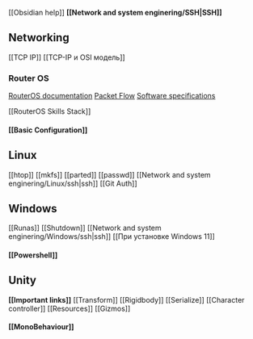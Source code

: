 [[Obsidian help]]
**[[Network and system enginering/SSH|SSH]]**
## Networking
[[TCP IP]]
[[TCP-IP и OSI модель]]
### Router OS
[RouterOS documentation](https://help.mikrotik.com/docs/spaces/ROS/pages/328059/RouterOS)
[Packet Flow](https://help.mikrotik.com/docs/spaces/ROS/pages/328059/RouterOS)
[Software specifications](https://help.mikrotik.com/docs/spaces/ROS/pages/19136707/Software+Specifications)

[[RouterOS Skills Stack]]
#### [[Basic Configuration]]
## Linux
[[htop]]
[[mkfs]]
[[parted]]
[[passwd]]
[[Network and system enginering/Linux/ssh|ssh]]
[[Git Auth]]
## Windows
[[Runas]]
[[Shutdown]]
[[Network and system enginering/Windows/ssh|ssh]]
[[При установке Windows 11]]
#### [[Powershell]]
## Unity
**[[Important links]]**
[[Transform]]
[[Rigidbody]]
[[Serialize]]
[[Character controller]]
[[Resources]]
[[Gizmos]]
#### [[MonoBehaviour]]